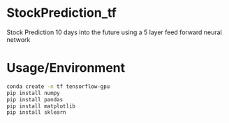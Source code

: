 # StockPrediction_tf

Stock Prediction 10 days into the future using a 5 layer feed forward neural network

# Usage/Environment
```bash
conda create -n tf tensorflow-gpu
pip install numpy
pip install pandas
pip install matplotlib
pip install sklearn
```

